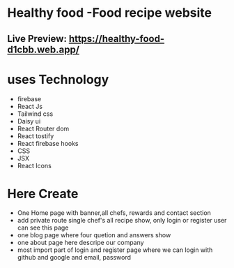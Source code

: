 
# Healthy food -Food recipe website
## Live Preview: https://healthy-food-d1cbb.web.app/

# uses Technology

- firebase
- React Js
- Tailwind css
- Daisy ui
- React Router dom
- React tostify
- React firebase hooks
- CSS
- JSX
- React Icons

# Here Create
- One Home page with banner,all chefs, rewards and contact section
- add private route single chef's all recipe show, only login or register user can see this page
- one blog page where four quetion and answers show
- one about page here descripe our company
- most import part of login and register page where we can login with github and google and email, password